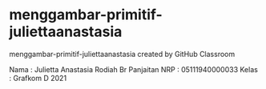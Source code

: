 # menggambar-primitif-juliettaanastasia
menggambar-primitif-juliettaanastasia created by GitHub Classroom

Nama : Julietta Anastasia Rodiah Br Panjaitan
NRP : 05111940000033
Kelas : Grafkom D 2021
